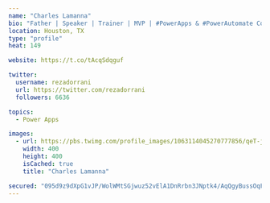 ```yaml
---
name: "Charles Lamanna"
bio: "Father | Speaker | Trainer | MVP | #PowerApps & #PowerAutomate Community Super User | YouTuber Right-pointing triangle http://youtube.com/c/rezadorrani | Learn - Share - Clockwise rightwards and leftwards open circle arrows"
location: Houston, TX
type: "profile"
heat: 149

website: https://t.co/tAcqSdqguf

twitter:
  username: rezadorrani
  url: https://twitter.com/rezadorrani
  followers: 6636

topics:
  - Power Apps

images:
  - url: https://pbs.twimg.com/profile_images/1063114045270777856/qeT-jpWr_400x400.jpg
    width: 400
    height: 400
    isCached: true
    title: "Charles Lamanna"

secured: "095d9z9dXpG1vJP/WolWMtSGjwuz52vElA1DnRrbn3JNptk4/AqQgyBussOqFRsVgTsSIzfegpnj4RjSe1tCUJNOmAVDIApCKPIbeob7vbCfpPuv0H62Ng9JMvFnUNIJW/goWy60MNaXFKG5+SN7vWfgDIpISPoNLIsr8d/rOjsjoVREm3lhWC4MJNNKCqvbbX1d3wwSUYGmtwCAvRgxuCziTQsaU1vaMbCiODw/NVEGkOwbd2s93gOOITXgM73CHKZlHyayAZ51hXRSYjvUGgoALzQhBwBmSfjX3FzA07bsNVpqLbDjSSqXtF4ga/8+d8M79YoKLl+AmKOdqS9tgz85mof8hcGIyl7VCMbbDcrIPyp6zcbGwM4YDlySKr7fVe4hG7AFDTsGI5Xu1i29vCOwVGns9IGKi9bhw9dKcSU=;cu4UB+ir60OcRhCVcgoACQ=="
---
```


